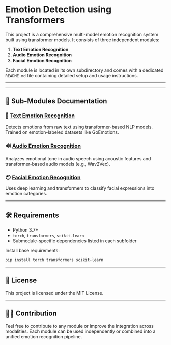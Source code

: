 # Emotion Detection using Transformers

This project is a comprehensive multi-model emotion recognition system built using transformer models. It consists of three independent modules:

1. **Text Emotion Recognition**
2. **Audio Emotion Recognition**
3. **Facial Emotion Recognition**

Each module is located in its own subdirectory and comes with a dedicated `README.md` file containing detailed setup and usage instructions.

---

 

---

## 🔗 Sub-Modules Documentation

### 📝 [Text Emotion Recognition](Text_Emotion_recognition )
Detects emotions from raw text using transformer-based NLP models. Trained on emotion-labeled datasets like GoEmotions.

### 🔊 [Audio Emotion Recognition](Audio_Emotion_recognition )
Analyzes emotional tone in audio speech using acoustic features and transformer-based audio models (e.g., Wav2Vec).

### 😐 [Facial Emotion Recognition](Facial_Emotion_recognition)
Uses deep learning and transformers to classify facial expressions into emotion categories.

---

## 🛠 Requirements

- Python 3.7+
- `torch`, `transformers`, `scikit-learn`
- Submodule-specific dependencies listed in each subfolder

Install base requirements:

```bash
pip install torch transformers scikit-learn
```

---

## 📄 License

This project is licensed under the MIT License.

---

## 🙋‍♀️ Contribution

Feel free to contribute to any module or improve the integration across modalities. Each module can be used independently or combined into a unified emotion recognition pipeline.

